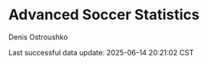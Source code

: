 # Advanced Soccer Statistics
Denis Ostroushko

<!-- gfm -->

Last successful data update: 2025-06-14 20:21:02 CST
